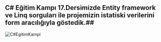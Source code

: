 ## C# Eğitim Kampı 17.Dersimizde Entity framework ve Linq sorguları ile projemizin istatiski verilerini form aracılığıyla göstedik.##
![C#EgitimKampi](https://github.com/user-attachments/assets/c1d76fa1-abf2-4946-a437-56264dd87dac)
